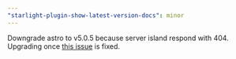 ```yaml
---
"starlight-plugin-show-latest-version-docs": minor
---
```


Downgrade astro to v5.0.5 because server island respond with 404. Upgrading once [this issue](https://github.com/withastro/astro/issues/12803) is fixed.
